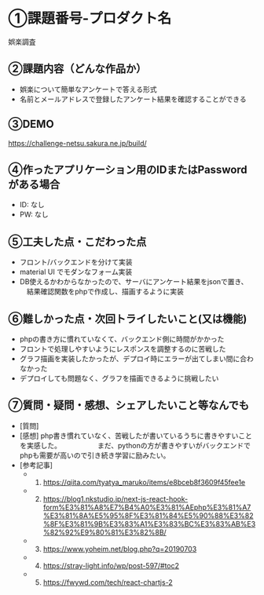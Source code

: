 # ①課題番号-プロダクト名

娯楽調査

## ②課題内容（どんな作品か）

- 娯楽について簡単なアンケートで答える形式
- 名前とメールアドレスで登録したアンケート結果を確認することができる

## ③DEMO

https://challenge-netsu.sakura.ne.jp/build/

## ④作ったアプリケーション用のIDまたはPasswordがある場合

- ID: なし
- PW: なし

## ⑤工夫した点・こだわった点

- フロント/バックエンドを分けて実装
- material UI でモダンなフォーム実装
- DB使えるかわからなかったので、サーバにアンケート結果をjsonで置き、
　結果確認関数をphpで作成し、描画するように実装

## ⑥難しかった点・次回トライしたいこと(又は機能)

- phpの書き方に慣れていなくて、バックエンド側に時間がかかった
- フロントで処理しやすいようにレスポンスを調整するのに苦戦した
- グラフ描画を実装したかったが、デプロイ時にエラーが出てしまい間に合わなかった
- デプロイしても問題なく、グラフを描画できるように挑戦したい

## ⑦質問・疑問・感想、シェアしたいこと等なんでも

- [質問]
- [感想] php書き慣れていなく、苦戦したが書いているうちに書きやすいことを実感した。
　　　　　まだ、pythonの方が書きやすいがバックエンドでphpも需要が高いので引き続き学習に励みたい。
- [参考記事]
  - 1. https://qiita.com/tyatya_maruko/items/e8bceb8f3609f45fee1e
  - 2. https://blog1.nkstudio.jp/next-js-react-hook-form%E3%81%A8%E7%B4%A0%E3%81%AEphp%E3%81%A7%E3%81%8A%E5%95%8F%E3%81%84%E5%90%88%E3%82%8F%E3%81%9B%E3%83%A1%E3%83%BC%E3%83%AB%E3%82%92%E9%80%81%E3%82%8B/
  - 3. https://www.yoheim.net/blog.php?q=20190703
  - 4. https://stray-light.info/wp/post-597/#toc2
  - 5. https://fwywd.com/tech/react-chartjs-2